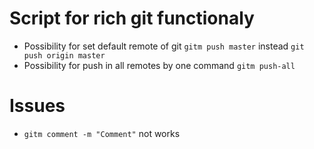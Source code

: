 # Script for rich git functionaly

- Possibility for set default remote of git `gitm push master` instead `git push origin master`
- Possibility for push in all remotes by one command `gitm push-all`


# Issues

- `gitm comment -m "Comment"` not works

